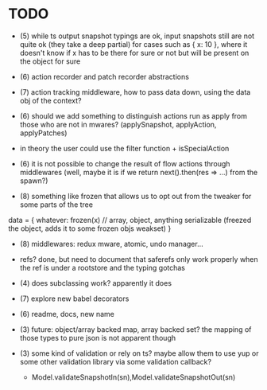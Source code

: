 # TODO

- (5) while ts output snapshot typings are ok, input snapshots still are not quite ok (they take a deep partial) for cases
  such as { x: 10 }, where it doesn't know if x has to be there for sure or not but will be present on the object for sure

- (6) action recorder and patch recorder abstractions

- (7) action tracking middleware, how to pass data down, using the data obj of the context?

- (6) should we add something to distinguish actions run as apply from those who are not in mwares? (applySnapshot, applyAction, applyPatches)
- in theory the user could use the filter function + isSpecialAction

- (6) it is not possible to change the result of flow actions through middlewares (well, maybe it is if we return next().then(res => ...) from the spawn?)

- (8) something like frozen that allows us to opt out from the tweaker for some parts of the tree

data = {
whatever: frozen(x) // array, object, anything serializable (freezed the object, adds it to some frozen objs weakset)
}

- (8) middlewares: redux mware, atomic, undo manager...

- refs? done, but need to document that saferefs only work properly when the ref is under a rootstore and the typing gotchas

- (4) does subclassing work? apparently it does

- (7) explore new babel decorators

- (6) readme, docs, new name

- (3) future: object/array backed map, array backed set? the mapping of those types to pure json is not apparent though
- (3) some kind of validation or rely on ts? maybe allow them to use yup or some other validation library via some validation callback?
  - Model.validateSnapshotIn(sn),Model.validateSnapshotOut(sn)

